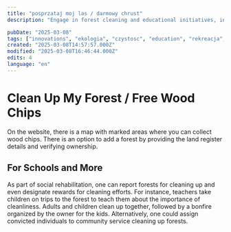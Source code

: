 ```yaml
---
title: "posprzataj moj las / darmowy chrust"
description: "Engage in forest cleaning and educational initiatives, incentivize participation"

pubDate: "2025-03-08"
tags: ["innovations", "ekologia", "czystosc", "education", "rekreacja", "spoleczenstwo", "las"]
created: "2025-03-08T14:57:57.000Z"
modified: "2025-03-08T16:46:44.000Z"
edits: 4
language: "en"
---
```


# Clean Up My Forest / Free Wood Chips

On the website, there is a map with marked areas where you can collect wood chips. There is an option to add a forest by providing the land register details and verifying ownership. 

## For Schools and More

As part of social rehabilitation, one can report forests for cleaning up and even designate rewards for cleaning efforts. For instance, teachers take children on trips to the forest to teach them about the importance of cleanliness. Adults and children clean up together, followed by a bonfire organized by the owner for the kids. Alternatively, one could assign convicted individuals to community service cleaning up forests.